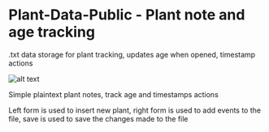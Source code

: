 # Plant-Data-Public - Plant note and age tracking
.txt data storage for plant tracking, updates age when opened, timestamp actions

![alt text](https://files.catbox.moe/gsbtcx.PNG)

Simple plaintext plant notes, track age and timestamps actions

Left form is used to insert new plant, right form is used to add events to the file, save is used to save the changes made to the file

